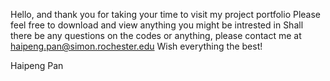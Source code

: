 Hello, and thank you for taking your time to visit my project portfolio
Please feel free to download and view anything you might be intrested in
Shall there be any questions on the codes or anything, please contact me at haipeng.pan@simon.rochester.edu
Wish everything the best!

Haipeng Pan

